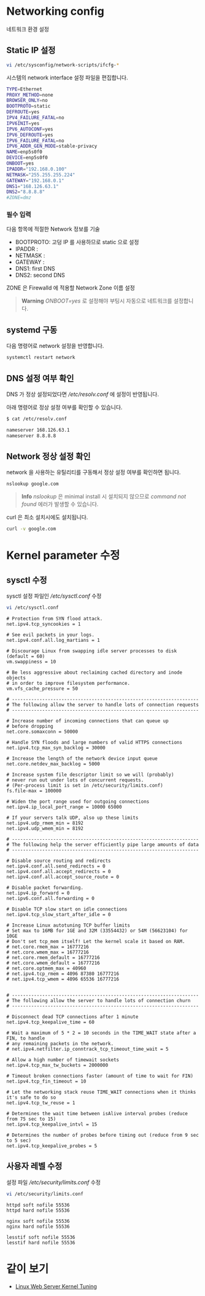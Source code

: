 # Networking config

네트워크 환경 설정

## Static IP 설정

```sh
vi /etc/sysconfig/network-scripts/ifcfg-*
```

시스템의 network interface 설정 파일을 편집합니다.

```sh
TYPE=Ethernet
PROXY_METHOD=none
BROWSER_ONLY=no
BOOTPROTO=static
DEFROUTE=yes
IPV4_FAILURE_FATAL=no
IPV6INIT=yes
IPV6_AUTOCONF=yes
IPV6_DEFROUTE=yes
IPV6_FAILURE_FATAL=no
IPV6_ADDR_GEN_MODE=stable-privacy
NAME=enp5s0f0
DEVICE=enp5s0f0
ONBOOT=yes
IPADDR="192.168.0.100"
NETMASK="255.255.255.224"
GATEWAY="192.168.0.1"
DNS1="168.126.63.1"
DNS2="8.8.8.8"
#ZONE=dmz
```

### 필수 입력

다음 항목에 적절한  Network 정보를 기술

* BOOTPROTO: 고덩 IP 를 사용하므로 static 으로 설정
* IPADDR : 
* NETMASK :
* GATEWAY :
* DNS1: first DNS
* DNS2: second DNS

ZONE 은 Firewalld 에 적용할 Network Zone 이름 설정

> **Warning** *ONBOOT=yes* 로 설정해야 부팅시 자동으로 네트워크를 설정합니다.

## systemd 구동

다음 명령어로 network 설정을 반영합니다.

```sh
systemctl restart network
```

## DNS 설정 여부 확인

DNS 가 정상 설정되었다면 */etc/resolv.conf* 에 설정이 반영됩니다.

아래 명령어로 정상 설정 여부를 확인할 수 있습니다.

```sh
$ cat /etc/resolv.conf

nameserver 168.126.63.1
nameserver 8.8.8.8
```
## Network 정상 설정 확인

network 을 사용하는 유틸리티를 구동해서 정상 설정 여부를 확인하면 됩니다.

```sh
nslookup google.com
```
> **Info** *nslookup* 은 minimal install 시 설치되지 않으므로 *command not found* 에러가 발생할 수 있습니다.

curl 은 최소 설치시에도 설치됩니다.

```sh
curl -v google.com
```

# Kernel parameter 수정

## sysctl 수정

sysctl 설정 파일인 */etc/sysctl.conf* 수정

```sh
vi /etc/sysctl.conf
```

```
# Protection from SYN flood attack.
net.ipv4.tcp_syncookies = 1

# See evil packets in your logs.
net.ipv4.conf.all.log_martians = 1

# Discourage Linux from swapping idle server processes to disk (default = 60)
vm.swappiness = 10

# Be less aggressive about reclaiming cached directory and inode objects
# in order to improve filesystem performance.
vm.vfs_cache_pressure = 50

# --------------------------------------------------------------------
# The following allow the server to handle lots of connection requests
# --------------------------------------------------------------------

# Increase number of incoming connections that can queue up
# before dropping
net.core.somaxconn = 50000

# Handle SYN floods and large numbers of valid HTTPS connections
net.ipv4.tcp_max_syn_backlog = 30000

# Increase the length of the network device input queue
net.core.netdev_max_backlog = 5000

# Increase system file descriptor limit so we will (probably)
# never run out under lots of concurrent requests.
# (Per-process limit is set in /etc/security/limits.conf)
fs.file-max = 100000

# Widen the port range used for outgoing connections
net.ipv4.ip_local_port_range = 10000 65000

# If your servers talk UDP, also up these limits
net.ipv4.udp_rmem_min = 8192
net.ipv4.udp_wmem_min = 8192

# --------------------------------------------------------------------
# The following help the server efficiently pipe large amounts of data 
# --------------------------------------------------------------------

# Disable source routing and redirects
net.ipv4.conf.all.send_redirects = 0
net.ipv4.conf.all.accept_redirects = 0
net.ipv4.conf.all.accept_source_route = 0

# Disable packet forwarding.
net.ipv4.ip_forward = 0
net.ipv6.conf.all.forwarding = 0

# Disable TCP slow start on idle connections
net.ipv4.tcp_slow_start_after_idle = 0

# Increase Linux autotuning TCP buffer limits
# Set max to 16MB for 1GE and 32M (33554432) or 54M (56623104) for 10GE
# Don't set tcp_mem itself! Let the kernel scale it based on RAM.
# net.core.rmem_max = 16777216
# net.core.wmem_max = 16777216
# net.core.rmem_default = 16777216
# net.core.wmem_default = 16777216
# net.core.optmem_max = 40960
# net.ipv4.tcp_rmem = 4096 87380 16777216
# net.ipv4.tcp_wmem = 4096 65536 16777216


# --------------------------------------------------------------------
# The following allow the server to handle lots of connection churn
# --------------------------------------------------------------------

# Disconnect dead TCP connections after 1 minute
net.ipv4.tcp_keepalive_time = 60

# Wait a maximum of 5 * 2 = 10 seconds in the TIME_WAIT state after a FIN, to handle
# any remaining packets in the network. 
# net.ipv4.netfilter.ip_conntrack_tcp_timeout_time_wait = 5

# Allow a high number of timewait sockets
net.ipv4.tcp_max_tw_buckets = 2000000

# Timeout broken connections faster (amount of time to wait for FIN)
net.ipv4.tcp_fin_timeout = 10

# Let the networking stack reuse TIME_WAIT connections when it thinks it's safe to do so
net.ipv4.tcp_tw_reuse = 1

# Determines the wait time between isAlive interval probes (reduce from 75 sec to 15)
net.ipv4.tcp_keepalive_intvl = 15

# Determines the number of probes before timing out (reduce from 9 sec to 5 sec)
net.ipv4.tcp_keepalive_probes = 5
```

## 사용자 레벨 수정

설정 파일 */etc/security/limits.conf* 수정

```sh
vi /etc/security/limits.conf
```

```
httpd soft nofile 55536
httpd hard nofile 55536

nginx soft nofile 55536
nginx hard nofile 55536

lesstif soft nofile 55536
lesstif hard nofile 55536
```

# 같이 보기

* [Linux Web Server Kernel Tuning](https://gist.github.com/kgriffs/4027835)
